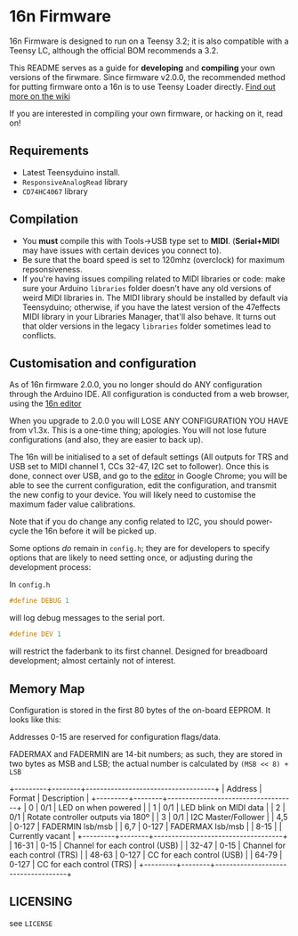 # 16n Firmware

16n Firmware is designed to run on a Teensy 3.2; it is also compatible with a Teensy LC, although the official BOM recommends a 3.2.

This README serves as a guide for **developing** and **compiling** your own versions of the firwmare. Since firmware v2.0.0, the recommended method for putting firmware onto a 16n is to use Teensy Loader directly. [Find out more on the wiki][load-firmware]

If you are interested in compiling your own firmware, or hacking on it, read on!

## Requirements

- Latest Teensyduino install.
- `ResponsiveAnalogRead` library
- `CD74HC4067` library

## Compilation

- You **must** compile this with Tools->USB type set to **MIDI**. (**Serial+MIDI** may have issues with certain devices you connect to).
- Be sure that the board speed is set to 120mhz (overclock) for maximum repsonsiveness.
- If you're having issues compiling related to MIDI libraries or code: make sure your Arduino `libraries` folder doesn't have any old versions of weird MIDI libraries in. The MIDI library should be installed by default via Teensyduino; otherwise, if you have the latest version of the 47effects MIDI library in your Libraries Manager, that'll also behave. It turns out that older versions in the legacy `libraries` folder sometimes lead to conflicts.

## Customisation and configuration

As of 16n firmware 2.0.0, you no longer should do ANY configuration through the Arduino IDE. All configuration is conducted from a web browser, using the [16n editor][editor]

When you upgrade to 2.0.0 you will LOSE ANY CONFIGURATION YOU HAVE from v1.3x. This is a one-time thing; apologies. You will not lose future configurations (and also, they are easier to back up).

The 16n will be initialised to a set of default settings (All outputs for TRS and USB set to MIDI channel 1, CCs 32-47, I2C set to follower). Once this is done, connect over USB, and go to the [editor][editor] in Google Chrome; you will be able to see the current configuration, edit the configuration, and transmit the new config to your device. You will likely need to customise the maximum fader value calibrations.

Note that if you do change any config related to I2C, you should power-cycle the 16n before it will be picked up.

Some options _do_ remain in `config.h`; they are for developers to specify options that are likely to need setting once, or adjusting during the development process:

In `config.h`

```C
#define DEBUG 1
```

will log debug messages to the serial port.

```C
#define DEV 1
```

will restrict the faderbank to its first channel. Designed for breadboard development; almost certainly not of interest.

## Memory Map

Configuration is stored in the first 80 bytes of the on-board EEPROM. It looks like this:

Addresses 0-15 are reserved for configuration flags/data.

FADERMAX and FADERMIN are 14-bit numbers; as such, they are stored in two bytes as MSB and LSB; the actual number is calculated by `(MSB << 8) + LSB`

+---------+--------+------------------------------------+
| Address | Format |            Description             |
+---------+--------+------------------------------------+
| 0       | 0/1    | LED on when powered                |
| 1       | 0/1    | LED blink on MIDI data             |
| 2       | 0/1    | Rotate controller outputs via 180º |
| 3       | 0/1    | I2C Master/Follower                |
| 4,5     | 0-127  | FADERMIN lsb/msb                   |
| 6,7     | 0-127  | FADERMAX lsb/msb                   |
| 8-15    |        | Currently vacant                   |
+---------+--------+------------------------------------+
| 16-31   | 0-15   | Channel for each control (USB)     |
| 32-47   | 0-15   | Channel for each control (TRS)     |
| 48-63   | 0-127  | CC for each control (USB)          |
| 64-79   | 0-127  | CC for each control (TRS)          |
+---------+--------+------------------------------------+

## LICENSING

see `LICENSE`

[load-firmware]: https://github.com/16n-faderbank/16n/wiki/Firmware:-installation-instructions
[editor]: https://16n-faderbank.github.io/editor
